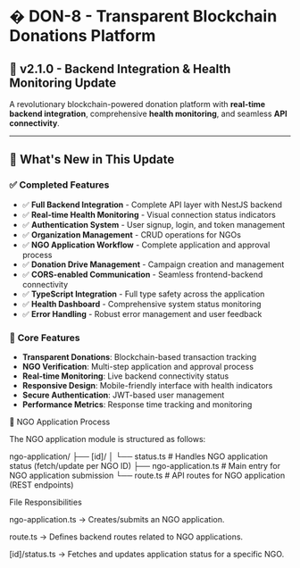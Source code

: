 # � DON-8 - Transparent Blockchain Donations Platform

## 🚀 **v2.1.0 - Backend Integration & Health Monitoring Update**

A revolutionary blockchain-powered donation platform with **real-time backend integration**, comprehensive **health monitoring**, and seamless **API connectivity**.

---

## 📌 **What's New in This Update**

### ✅ **Completed Features**
- ✅ **Full Backend Integration** - Complete API layer with NestJS backend
- ✅ **Real-time Health Monitoring** - Visual connection status indicators
- ✅ **Authentication System** - User signup, login, and token management
- ✅ **Organization Management** - CRUD operations for NGOs
- ✅ **NGO Application Workflow** - Complete application and approval process
- ✅ **Donation Drive Management** - Campaign creation and management
- ✅ **CORS-enabled Communication** - Seamless frontend-backend connectivity
- ✅ **TypeScript Integration** - Full type safety across the application
- ✅ **Health Dashboard** - Comprehensive system status monitoring
- ✅ **Error Handling** - Robust error management and user feedback

### 🎯 **Core Features**
- **Transparent Donations**: Blockchain-based transaction tracking
- **NGO Verification**: Multi-step application and approval process  
- **Real-time Monitoring**: Live backend connectivity status
- **Responsive Design**: Mobile-friendly interface with health indicators
- **Secure Authentication**: JWT-based user management
- **Performance Metrics**: Response time tracking and monitoring


📂 NGO Application Process

The NGO application module is structured as follows:

ngo-application/
 ├── [id]/
 │    └── status.ts         # Handles NGO application status (fetch/update per NGO ID)
 ├── ngo-application.ts     # Main entry for NGO application submission
 └── route.ts               # API routes for NGO application (REST endpoints)


File Responsibilities

ngo-application.ts → Creates/submits an NGO application.

route.ts → Defines backend routes related to NGO applications.

[id]/status.ts → Fetches and updates application status for a specific NGO.